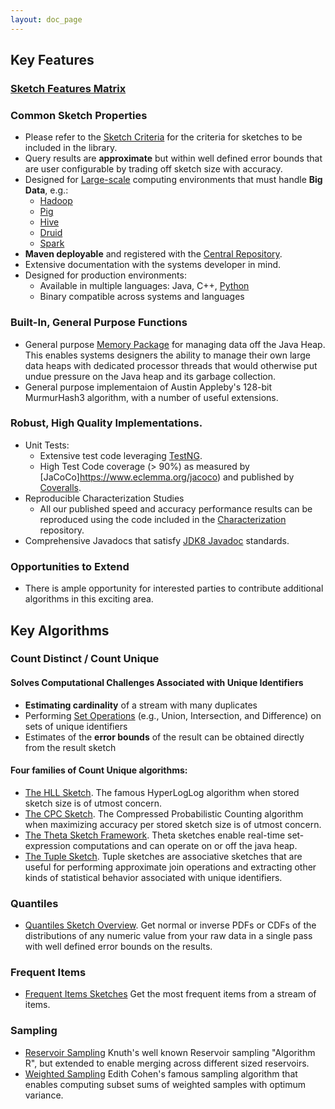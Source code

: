 ```yaml
---
layout: doc_page
---
```

<!--
    Licensed to the Apache Software Foundation (ASF) under one
    or more contributor license agreements.  See the NOTICE file
    distributed with this work for additional information
    regarding copyright ownership.  The ASF licenses this file
    to you under the Apache License, Version 2.0 (the
    "License"); you may not use this file except in compliance
    with the License.  You may obtain a copy of the License at

      http://www.apache.org/licenses/LICENSE-2.0

    Unless required by applicable law or agreed to in writing,
    software distributed under the License is distributed on an
    "AS IS" BASIS, WITHOUT WARRANTIES OR CONDITIONS OF ANY
    KIND, either express or implied.  See the License for the
    specific language governing permissions and limitations
    under the License.
-->
## Key Features

### [Sketch Features Matrix]({{site.docs_dir}}/Architecture/SketchFeaturesMatrix.html)

### Common Sketch Properties

* Please refer to the [Sketch Criteria]({{site.docs_dir}}/Architecture/SketchCriteria.html) for the criteria for sketches to be included in the library.
* Query results are <b>approximate</b> but within well defined error bounds that are user 
  configurable by trading off sketch size with accuracy.
* Designed for <a href="{{site.docs_dir}}/Architecture/LargeScale.html">Large-scale</a> computing environments 
  that must handle <b>Big Data</b>, e.g.:
    * [Hadoop](https://hadoop.apache.org/)
    * [Pig](https://pig.apache.org)
    * [Hive](https://hive.apache.org)
    * [Druid](https://druid.apache.org)
    * [Spark](https://spark.apache.org)
* <b>Maven deployable</b> and registered with the [Central Repository](https://search.maven.org/#search|ga|1|DataSketches).
* Extensive documentation with the systems developer in mind.
* Designed for production environments:
    * Available in multiple languages: Java, C++, [Python](https://github.com/apache/datasketches-cpp/tree/master/python)
    * Binary compatible across systems and languages 

### Built-In, General Purpose Functions

* General purpose [Memory Package]({{site.docs_dir}}/Memory/MemoryPackage.html) for managing data off the Java Heap. 
This enables systems designers the ability to manage their own large data heaps with 
dedicated processor threads that would otherwise put undue pressure on the Java heap and 
its garbage collection.
* General purpose implementaion of Austin Appleby's 128-bit MurmurHash3 algorithm, 
  with a number of useful extensions.

### Robust, High Quality Implementations.
* Unit Tests:
    * Extensive test code leveraging [TestNG](https://testng.org).
    * High Test Code coverage (> 90%) as measured by [JaCoCo]https://www.eclemma.org/jacoco) and published by 
[Coveralls](https://coveralls.io).
* Reproducible Characterization Studies
    * All our published speed and accuracy performance results can be reproduced using the code included in the 
[Characterization](https://github.com/apache/datasketches-characterization) repository.
* Comprehensive Javadocs that satisfy 
[JDK8 Javadoc](https://docs.oracle.com/javase/8/docs/technotes/guides/javadoc/index.html) standards.

### Opportunities to Extend

* There is ample opportunity for interested parties to contribute additional algorithms in this exciting area.

## Key Algorithms

### Count Distinct / Count Unique

#### Solves Computational Challenges Associated with Unique Identifiers

* <b>Estimating cardinality</b> of a stream with many duplicates
* Performing [Set Operations]({{site.docs_dir}}/Theta/ThetaSketchSetOps.html) (e.g., Union, Intersection, 
  and Difference) on sets of unique identifiers
* Estimates of the <b>error bounds</b> of the result can be obtained directly from the result sketch

#### Four families of Count Unique algorithms:

* [The HLL Sketch]({{site.docs_dir}}/HLL/HLL.html). The famous HyperLogLog algorithm when stored sketch size is of utmost concern.
* [The CPC Sketch]({{site.docs_dir}}/CPC/CPC.html). The Compressed Probabilistic Counting algorithm when maximizing accuracy per stored sketch size is of utmost concern.
* [The Theta Sketch Framework]({{site.docs_dir}}/Theta/ThetaSketchFramework.html). Theta sketches enable real-time set-expression computations and can operate on or off the java heap.
* [The Tuple Sketch]({{site.docs_dir}}/Tuple/TupleOverview.html). Tuple sketches are associative sketches that are useful for performing approximate join operations and extracting other kinds of statistical behavior associated with unique identifiers.

  
### Quantiles

* [Quantiles Sketch Overview]({{site.docs_dir}}/Quantiles/QuantilesSketchOverview.html). Get normal or inverse PDFs or CDFs of the distributions of any numeric value from your raw data in a single pass with well defined error bounds on the results.
  
### Frequent Items

* [Frequent Items Sketches]({{site.docs_dir}}/Frequency/FrequencySketchesOverview.html) Get the most frequent items from a stream of items.
  
### Sampling

* [Reservoir Sampling]({{site.docs_dir}}/Sampling/ReservoirSampling.html) Knuth's well known Reservoir sampling "Algorithm R", but extended to enable merging across different sized reservoirs.
* [Weighted Sampling]({{site.docs_dir}}/Sampling/VarOptSampling.html) Edith Cohen's famous sampling algorithm that enables computing subset sums of weighted samples with optimum variance.


